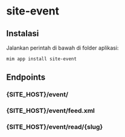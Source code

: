 # site-event

## Instalasi

Jalankan perintah di bawah di folder aplikasi:

```
mim app install site-event
```

## Endpoints

### {SITE_HOST}/event/

### {SITE_HOST}/event/feed.xml

### {SITE_HOST}/event/read/{slug}